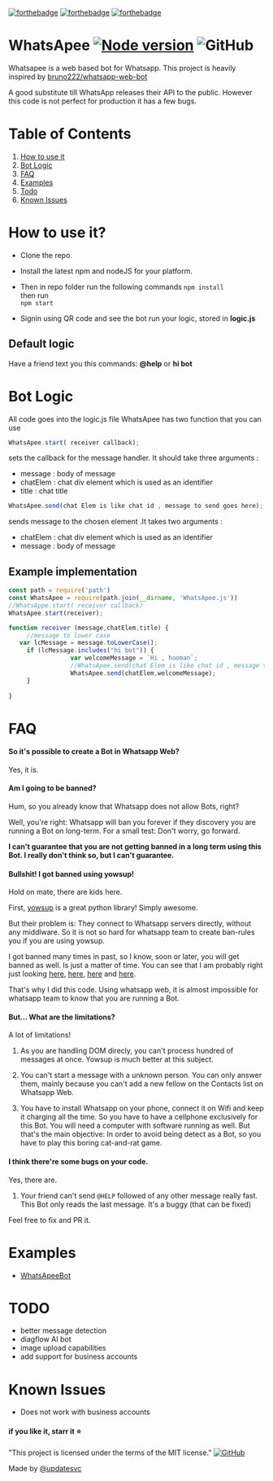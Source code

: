 
[![forthebadge](https://forthebadge.com/images/badges/built-with-love.svg)](https://forthebadge.com) [![forthebadge](https://forthebadge.com/images/badges/uses-js.svg)](https://forthebadge.com) [![forthebadge](https://forthebadge.com/images/badges/you-didnt-ask-for-this.svg)](https://forthebadge.com) 
# WhatsApee [![Node version](https://img.shields.io/node/v/electron.svg?style=for-the-badge)](http://nodejs.org/) ![GitHub](https://img.shields.io/github/license/updatesvc/WhatsApee.svg?style=for-the-badge)
Whatsapee is a web based bot for Whatsapp.
This project is heavily inspired by [bruno222/whatsapp-web-bot](https://github.com/bruno222/whatsapp-web-bot)

A good substitute till WhatsApp releases their API  to the public.
However this code is not perfect for production it has a few bugs.


# Table of Contents
1. [How to use it](#toc1)
2. [Bot Logic](#toc2)
3. [FAQ](#toc3)
4. [Examples](#toc4)
5. [Todo](#toc5)
6. [Known Issues](#known-issues)


<a name="toc1"></a>
# How to use it?

 - Clone the repo. 
 -  Install the latest npm and nodeJS for your platform. 
 - Then in repo folder run the following commands 
     ```npm install```   
   then run   
   ```npm start```
      
 - Signin using QR code and see the bot run your logic, stored in
   **logic.js**

## Default logic
Have a friend text you this commands:
**@help** or **hi bot**

<a name="toc2"></a>
# Bot Logic
 All code goes into the logic.js file
 WhatsApee has two function that you can use
 
 ```Javascript 
 WhatsApee.start( receiver callback); 
 ```   
 sets the callback for the message handler.
 It should take three arguments :
 - message : body of message
 - chatElem : chat div element which is used as an identifier
 - title : chat title 
 
  ```Javascript 
 WhatsApee.send(chat Elem is like chat id , message to send goes here);
  ```  
  sends message to the chosen element .It takes two arguments :
 - chatElem : chat div element which is used as an identifier
 - message : body of message
 ## Example implementation
 ``` Javascript
const path = require('path')
const WhatsApee = require(path.join(__dirname, 'WhatsApee.js'))
//WhatsAppe.start( receiver callback)
WhatsApee.start(receiver);

function receiver (message,chatElem,title) {
	  //message to lower case
	var lcMessage = message.toLowerCase();
      if (lcMessage.includes("hi bot")) {                  
                  var welcomeMessage = `Hi , hooman`;   
                  //WhatsApee.send(chat Elem is like chat id , message to send goes here)               
                  WhatsApee.send(chatElem,welcomeMessage);                  
      }  
      
}
```
<a name="toc3"></a>
# FAQ

#### So it's possible to create a Bot in Whatsapp Web?

Yes, it is.

#### Am I going to be banned?

Hum, so you already know that Whatsapp does not allow Bots, right?

Well, you're right: Whatsapp will ban you forever if they discovery you are running a Bot on long-term. For a small test: Don't worry, go forward.



**I can't guarantee that you are not getting banned in a long term using this Bot. I really don't think so, but I can't guarantee.**

#### Bullshit! I got banned using yowsup!

Hold on mate, there are kids here.

First, [yowsup](https://github.com/tgalal/yowsup) is a great python library! Simply awesome.

But their problem is: They connect to Whatsapp servers directly, without any middlware. So it is not so hard for whatsapp team to create ban-rules you if you are using yowsup.

I got banned many times in past, so I know, soon or later, you will get banned as well. Is just a matter of time.  You can see that I am probably right just looking [here](https://github.com/tgalal/yowsup/issues/1558), 
[here](https://github.com/tgalal/yowsup/issues/1979), 
[here](https://github.com/tgalal/yowsup/issues/1806) and
[here](https://github.com/tgalal/yowsup/issues/1686).

That's why I did this code. Using whatsapp web, it is almost impossible for whatsapp team to know that you are running a Bot.

#### But... What are the limitations?

A lot of limitations!

1. As you are handling DOM direcly, you can't process hundred of messages at once. Yowsup is much better at this subject.

2. You can't start a message with a unknown person. You can only answer them, mainly because you can't add a new fellow on the Contacts list on Whatsapp Web.

2. You have to install Whatsapp on your phone, connect it on Wifi and keep it charging all the time. So you have to have a cellphone exclusively for this Bot. You will need a computer with software running as well. But that's the main objective: In order to avoid being detect as a Bot, so you have to play this boring cat-and-rat game.

#### I think there're some bugs on your code.

Yes, there are.

1. Your friend can't send `@HELP` followed of any other message really fast. This Bot only reads the last message. It's a buggy (that can be fixed)

Feel free to fix and PR it.
<a name="toc3"></a>
# Examples
- [WhatsApeeBot](https://github.com/updatesvc/WhatsApeeBot)
<a name="toc4"></a>
# TODO
- better message detection
- diagflow AI bot
- image upload capabilities
- add support for business accounts

# Known Issues
- Does not work with business accounts

#### if you like it, starr it ⭐ 

"This project is licensed under the terms of the MIT license." [![GitHub](https://img.shields.io/github/license/updatesvc/WhatsApee.svg?style=for-the-badge)](https://github.com/updatesvc/WhatsApee/blob/master/license.md)

Made by [@updatesvc](https://github.com/updatesvc/WhatsApee)


